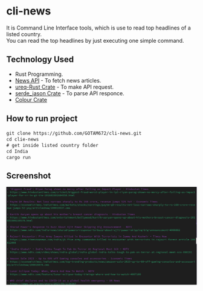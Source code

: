 # cli-news

It is Command Line Interface tools, which is use to read top headlines of a listed country. <br> 
You can read the top headlines by just executing one simple command.

## Technology Used

- Rust Programming.
- [News API](https://newsapi.org/) - To fetch news articles.
- [ureq-Rust Crate](https://docs.rs/ureq/latest/ureq/) - To make API request.
- [serde_jason Crate](https://docs.rs/serde_json/latest/serde_json/) - To parse API responce.
- [Colour Crate](https://docs.rs/colored/latest/colored/)

## How to run project
```
git clone https://github.com/GOTAM672/cli-news.git
cd clie-news
# get inside listed country folder
cd India
cargo run
```

## Screenshot
![](./Screenshot.png)
